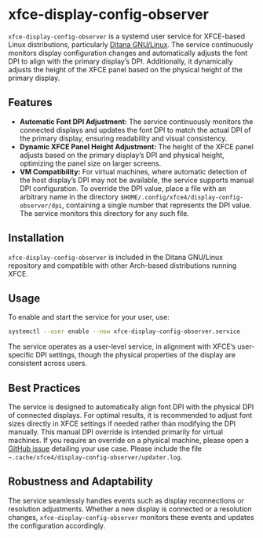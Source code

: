 # xfce-display-config-observer

`xfce-display-config-observer` is a systemd user service for XFCE-based Linux distributions, particularly [Ditana GNU/Linux](https://ditana.org). The service continuously monitors display configuration changes and automatically adjusts the font DPI to align with the primary display’s DPI. Additionally, it dynamically adjusts the height of the XFCE panel based on the physical height of the primary display.

## Features
- **Automatic Font DPI Adjustment:** The service continuously monitors the connected displays and updates the font DPI to match the actual DPI of the primary display, ensuring readability and visual consistency.
- **Dynamic XFCE Panel Height Adjustment:** The height of the XFCE panel adjusts based on the primary display’s DPI and physical height, optimizing the panel size on larger screens.
- **VM Compatibility:** For virtual machines, where automatic detection of the host display’s DPI may not be available, the service supports manual DPI configuration. To override the DPI value, place a file with an arbitrary name in the directory `$HOME/.config/xfce4/display-config-observer/dpi`, containing a single number that represents the DPI value. The service monitors this directory for any such file.

## Installation
`xfce-display-config-observer` is included in the Ditana GNU/Linux repository and compatible with other Arch-based distributions running XFCE.

## Usage
To enable and start the service for your user, use:

```bash
systemctl --user enable --now xfce-display-config-observer.service
```

The service operates as a user-level service, in alignment with XFCE’s user-specific DPI settings, though the physical properties of the display are consistent across users.

## Best Practices
The service is designed to automatically align font DPI with the physical DPI of connected displays. For optimal results, it is recommended to adjust font sizes directly in XFCE settings if needed rather than modifying the DPI manually. This manual DPI override is intended primarily for virtual machines. If you require an override on a physical machine, please open a [GitHub issue](https://github.com/acrion/xfce-display-config-observer/issues/new) detailing your use case. Please include the file `~.cache/xfce4/display-config-observer/updater.log`.

## Robustness and Adaptability
The service seamlessly handles events such as display reconnections or resolution adjustments. Whether a new display is connected or a resolution changes, `xfce-display-config-observer` monitors these events and updates the configuration accordingly.
